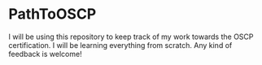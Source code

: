 # PathToOSCP
I will be using this repository to keep track of my work towards the OSCP certification. I will be learning everything from scratch. Any kind of feedback is welcome! 
